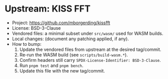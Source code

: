 # Upstream: KISS FFT

- Project: https://github.com/mborgerding/kissfft
- License: BSD-3-Clause
- Vendored files: a minimal subset under `src/wasm/` used for WASM builds.
- Local changes: (document any patching applied, if any).
- How to bump:
    1. Update the vendored files from upstream at the desired tag/commit.
    2. Re-run the WASM build (see `scripts/build-wasm.*`).
    3. Confirm headers still carry `SPDX-License-Identifier: BSD-3-Clause`.
    4. Run `pnpm test` and `pnpm bench`.
    5. Update this file with the new tag/commit.
